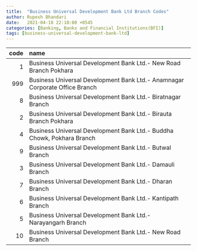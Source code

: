 ```yaml
---
title:  "Business Universal Development Bank Ltd Branch Codes"
author: Rupesh Bhandari
date:   2021-04-18 22:10:00 +0545
categories: [Banking, Banks and Financial Institutions(BFI)]
tags: [business-universal-development-bank-ltd]
---
```


|   code | name                                                                        |
|-------:|:----------------------------------------------------------------------------|
|      1 | Business Universal Development Bank Ltd.-  New Road Branch Pokhara          |
|    999 | Business Universal Development Bank Ltd.- Anamnagar Corporate Office Branch |
|      8 | Business Universal Development Bank Ltd.- Biratnagar Branch                 |
|      2 | Business Universal Development Bank Ltd.- Birauta Branch Pokhara            |
|      4 | Business Universal Development Bank Ltd.- Buddha Chowk, Pokhara Branch      |
|      9 | Business Universal Development Bank Ltd.- Butwal Branch                     |
|      3 | Business Universal Development Bank Ltd.- Damauli Branch                    |
|      7 | Business Universal Development Bank Ltd.- Dharan Branch                     |
|      6 | Business Universal Development Bank Ltd.- Kantipath Branch                  |
|      5 | Business Universal Development Bank Ltd.- Narayangarh Branch                |
|     10 | Business Universal Development Bank Ltd.- New Road Branch                   |